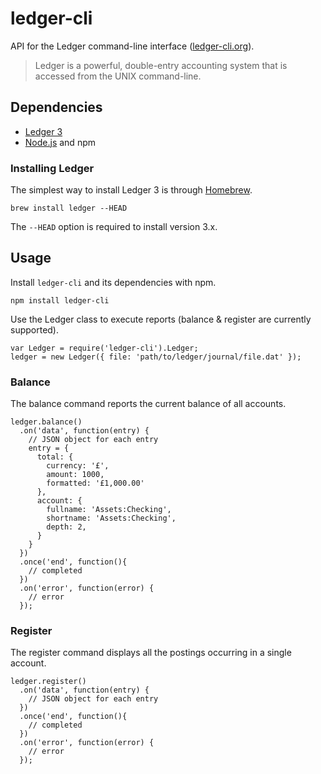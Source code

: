 # ledger-cli

API for the Ledger command-line interface ([ledger-cli.org](http://ledger-cli.org/)).

> Ledger is a powerful, double-entry accounting system that is accessed from the UNIX command-line.

## Dependencies

  * [Ledger 3](http://ledger-cli.org/)
  * [Node.js](nodejs.org) and npm

### Installing Ledger

The simplest way to install Ledger 3 is through [Homebrew](http://mxcl.github.com/homebrew/).

    brew install ledger --HEAD

The `--HEAD` option is required to install version 3.x.

## Usage

Install `ledger-cli` and its dependencies with npm.

    npm install ledger-cli

Use the Ledger class to execute reports (balance & register are currently supported).

    var Ledger = require('ledger-cli').Ledger;
    ledger = new Ledger({ file: 'path/to/ledger/journal/file.dat' });
    
### Balance    

The balance command reports the current balance of all accounts.

    ledger.balance()
      .on('data', function(entry) {
        // JSON object for each entry
        entry = {
          total: {
            currency: '£',
            amount: 1000,
            formatted: '£1,000.00'
          }, 
          account: { 
            fullname: 'Assets:Checking',
            shortname: 'Assets:Checking',
            depth: 2,
          }
        }
      })
      .once('end', function(){
        // completed
      })
      .on('error', function(error) {
        // error
      });
    
### Register

The register command displays all the postings occurring in a single account.

    ledger.register()
      .on('data', function(entry) {
        // JSON object for each entry
      })
      .once('end', function(){
        // completed
      })
      .on('error', function(error) {
        // error
      });